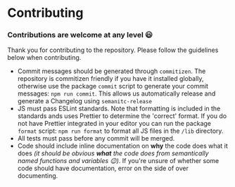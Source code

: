 # Contributing

### Contributions are welcome at any level 😃

Thank you for contributing to the repository. Please follow the guidelines below
when contributing.

* Commit messages should be generated through `commitizen`. The repository is
  commitizen friendly if you have it installed globally, otherwise use the package
  `commit` script to generate your commit messages: `npm run commit`. This allows us
  automatically release and generate a Changelog using `semanitc-release`
* JS must pass ESLint standards. Note that formatting is included in the standards
  ands uses Prettier to determine the 'correct' format. If you do not have Prettier
  integrated in your editor you can run the package `format` script:
  `npm run format` to format all JS files in the `/lib` directory.
* All tests must pass before any commit will be merged.
* Code should include inline documentation on **why** the code does what it does
  _(it should be obvious **what** the code does from semantically named functions
  and variables 😉)_. If you're unsure of whether some code should have
  documentation, error on the side of over documenting.
